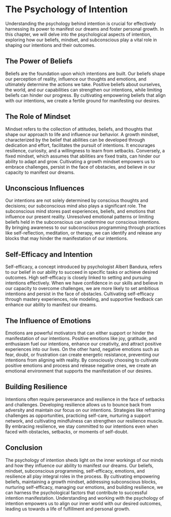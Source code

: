 The Psychology of Intention
====================================

Understanding the psychology behind intention is crucial for effectively harnessing its power to manifest our dreams and foster personal growth. In this chapter, we will delve into the psychological aspects of intention, exploring how our beliefs, mindset, and subconscious play a vital role in shaping our intentions and their outcomes.

The Power of Beliefs
--------------------

Beliefs are the foundation upon which intentions are built. Our beliefs shape our perception of reality, influence our thoughts and emotions, and ultimately determine the actions we take. Positive beliefs about ourselves, the world, and our capabilities can strengthen our intentions, while limiting beliefs can hinder our progress. By cultivating empowering beliefs that align with our intentions, we create a fertile ground for manifesting our desires.

The Role of Mindset
-------------------

Mindset refers to the collection of attitudes, beliefs, and thoughts that shape our approach to life and influence our behavior. A growth mindset, characterized by the belief that abilities can be developed through dedication and effort, facilitates the pursuit of intentions. It encourages resilience, curiosity, and a willingness to learn from setbacks. Conversely, a fixed mindset, which assumes that abilities are fixed traits, can hinder our ability to adapt and grow. Cultivating a growth mindset empowers us to embrace challenges, persist in the face of obstacles, and believe in our capacity to manifest our dreams.

Unconscious Influences
----------------------

Our intentions are not solely determined by conscious thoughts and decisions; our subconscious mind also plays a significant role. The subconscious mind stores past experiences, beliefs, and emotions that influence our present reality. Unresolved emotional patterns or limiting beliefs held in the subconscious can undermine our conscious intentions. By bringing awareness to our subconscious programming through practices like self-reflection, meditation, or therapy, we can identify and release any blocks that may hinder the manifestation of our intentions.

Self-Efficacy and Intention
---------------------------

Self-efficacy, a concept introduced by psychologist Albert Bandura, refers to our belief in our ability to succeed in specific tasks or achieve desired outcomes. High self-efficacy is closely linked to setting and pursuing intentions effectively. When we have confidence in our skills and believe in our capacity to overcome challenges, we are more likely to set ambitious intentions and persist in the face of obstacles. Cultivating self-efficacy through mastery experiences, role modeling, and supportive feedback can enhance our ability to manifest our dreams.

The Influence of Emotions
-------------------------

Emotions are powerful motivators that can either support or hinder the manifestation of our intentions. Positive emotions like joy, gratitude, and enthusiasm fuel our intentions, enhance our creativity, and attract positive experiences into our lives. On the other hand, negative emotions such as fear, doubt, or frustration can create energetic resistance, preventing our intentions from aligning with reality. By consciously choosing to cultivate positive emotions and process and release negative ones, we create an emotional environment that supports the manifestation of our desires.

Building Resilience
-------------------

Intentions often require perseverance and resilience in the face of setbacks and challenges. Developing resilience allows us to bounce back from adversity and maintain our focus on our intentions. Strategies like reframing challenges as opportunities, practicing self-care, nurturing a support network, and cultivating mindfulness can strengthen our resilience muscle. By embracing resilience, we stay committed to our intentions even when faced with obstacles, setbacks, or moments of self-doubt.

Conclusion
----------

The psychology of intention sheds light on the inner workings of our minds and how they influence our ability to manifest our dreams. Our beliefs, mindset, subconscious programming, self-efficacy, emotions, and resilience all play integral roles in the process. By cultivating empowering beliefs, maintaining a growth mindset, addressing subconscious blocks, nurturing self-efficacy, managing our emotions, and building resilience, we can harness the psychological factors that contribute to successful intention manifestation. Understanding and working with the psychology of intention empowers us to align our inner world with our desired outcomes, leading us towards a life of fulfillment and personal growth.
